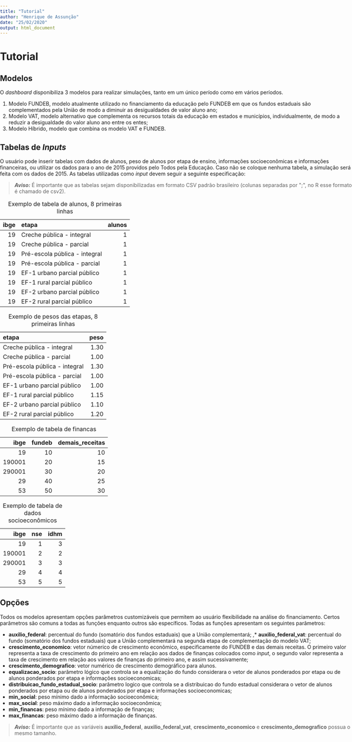 ```yaml
---
title: "Tutorial"
author: "Henrique de Assunção"
date: "25/02/2020"
output: html_document
---
```





<style type="text/css">
           body {          
           max-width:100%;
           padding:0;
           }
</style>

# Tutorial

## Modelos

O _dashboard_ disponibiliza 3 modelos para realizar simulações, tanto em um único período como em vários períodos. 

1. Modelo FUNDEB, modelo atualmente utilizado no financiamento da educação pelo FUNDEB em que os fundos estaduais são complementados pela União de modo a diminuir as desigualdades de valor aluno ano;
2. Modelo VAT, modelo alternativo que complementa os recursos totais da educação em estados e municípios, individualmente, de modo a reduzir a desigualdade do valor aluno ano entre os entes;
3. Modelo Híbrido, modelo que combina os modelo VAT e FUNDEB.

## Tabelas de _Inputs_

O usuário pode inserir tabelas com dados de alunos, peso de alunos por etapa de ensino, informações socioeconômicas e informações financeiras, ou utilizar os dados para o ano de 2015 providos pelo Todos pela Educação. Caso não se coloque nenhuma tabela, a simulação será feita com os dados de 2015. As tabelas utilizadas como _input_ devem seguir a seguinte especificação:

> **_Aviso:_**  É importante que as tabelas sejam disponibilizadas em formato CSV padrão brasileiro (colunas separadas por ";", no R esse formato é chamado de csv2).

<table class="table table-striped table-hover" style="width: auto !important; margin-left: auto; margin-right: auto;">
<caption>Exemplo de tabela de alunos, 8 primeiras linhas</caption>
 <thead>
  <tr>
   <th style="text-align:right;"> ibge </th>
   <th style="text-align:left;"> etapa </th>
   <th style="text-align:right;"> alunos </th>
  </tr>
 </thead>
<tbody>
  <tr>
   <td style="text-align:right;"> 19 </td>
   <td style="text-align:left;"> Creche pública - integral </td>
   <td style="text-align:right;"> 1 </td>
  </tr>
  <tr>
   <td style="text-align:right;"> 19 </td>
   <td style="text-align:left;"> Creche pública - parcial </td>
   <td style="text-align:right;"> 1 </td>
  </tr>
  <tr>
   <td style="text-align:right;"> 19 </td>
   <td style="text-align:left;"> Pré-escola pública - integral </td>
   <td style="text-align:right;"> 1 </td>
  </tr>
  <tr>
   <td style="text-align:right;"> 19 </td>
   <td style="text-align:left;"> Pré-escola pública - parcial </td>
   <td style="text-align:right;"> 1 </td>
  </tr>
  <tr>
   <td style="text-align:right;"> 19 </td>
   <td style="text-align:left;"> EF-1 urbano parcial público </td>
   <td style="text-align:right;"> 1 </td>
  </tr>
  <tr>
   <td style="text-align:right;"> 19 </td>
   <td style="text-align:left;"> EF-1 rural parcial público </td>
   <td style="text-align:right;"> 1 </td>
  </tr>
  <tr>
   <td style="text-align:right;"> 19 </td>
   <td style="text-align:left;"> EF-2 urbano parcial  público </td>
   <td style="text-align:right;"> 1 </td>
  </tr>
  <tr>
   <td style="text-align:right;"> 19 </td>
   <td style="text-align:left;"> EF-2 rural parcial  público </td>
   <td style="text-align:right;"> 1 </td>
  </tr>
</tbody>
</table>

<table class="table table-striped table-hover" style="width: auto !important; margin-left: auto; margin-right: auto;">
<caption>Exemplo de pesos das etapas, 8 primeiras linhas</caption>
 <thead>
  <tr>
   <th style="text-align:left;"> etapa </th>
   <th style="text-align:right;"> peso </th>
  </tr>
 </thead>
<tbody>
  <tr>
   <td style="text-align:left;"> Creche pública - integral </td>
   <td style="text-align:right;"> 1.30 </td>
  </tr>
  <tr>
   <td style="text-align:left;"> Creche pública - parcial </td>
   <td style="text-align:right;"> 1.00 </td>
  </tr>
  <tr>
   <td style="text-align:left;"> Pré-escola pública - integral </td>
   <td style="text-align:right;"> 1.30 </td>
  </tr>
  <tr>
   <td style="text-align:left;"> Pré-escola pública - parcial </td>
   <td style="text-align:right;"> 1.00 </td>
  </tr>
  <tr>
   <td style="text-align:left;"> EF-1 urbano parcial público </td>
   <td style="text-align:right;"> 1.00 </td>
  </tr>
  <tr>
   <td style="text-align:left;"> EF-1 rural parcial público </td>
   <td style="text-align:right;"> 1.15 </td>
  </tr>
  <tr>
   <td style="text-align:left;"> EF-2 urbano parcial  público </td>
   <td style="text-align:right;"> 1.10 </td>
  </tr>
  <tr>
   <td style="text-align:left;"> EF-2 rural parcial  público </td>
   <td style="text-align:right;"> 1.20 </td>
  </tr>
</tbody>
</table>

<table class="table table-striped table-hover" style="width: auto !important; margin-left: auto; margin-right: auto;">
<caption>Exemplo de tabela de financas</caption>
 <thead>
  <tr>
   <th style="text-align:right;"> ibge </th>
   <th style="text-align:right;"> fundeb </th>
   <th style="text-align:right;"> demais_receitas </th>
  </tr>
 </thead>
<tbody>
  <tr>
   <td style="text-align:right;"> 19 </td>
   <td style="text-align:right;"> 10 </td>
   <td style="text-align:right;"> 10 </td>
  </tr>
  <tr>
   <td style="text-align:right;"> 190001 </td>
   <td style="text-align:right;"> 20 </td>
   <td style="text-align:right;"> 15 </td>
  </tr>
  <tr>
   <td style="text-align:right;"> 290001 </td>
   <td style="text-align:right;"> 30 </td>
   <td style="text-align:right;"> 20 </td>
  </tr>
  <tr>
   <td style="text-align:right;"> 29 </td>
   <td style="text-align:right;"> 40 </td>
   <td style="text-align:right;"> 25 </td>
  </tr>
  <tr>
   <td style="text-align:right;"> 53 </td>
   <td style="text-align:right;"> 50 </td>
   <td style="text-align:right;"> 30 </td>
  </tr>
</tbody>
</table>

<table class="table table-striped table-hover" style="width: auto !important; margin-left: auto; margin-right: auto;">
<caption>Exemplo de tabela de dados socioeconômicos</caption>
 <thead>
  <tr>
   <th style="text-align:right;"> ibge </th>
   <th style="text-align:right;"> nse </th>
   <th style="text-align:right;"> idhm </th>
  </tr>
 </thead>
<tbody>
  <tr>
   <td style="text-align:right;"> 19 </td>
   <td style="text-align:right;"> 1 </td>
   <td style="text-align:right;"> 3 </td>
  </tr>
  <tr>
   <td style="text-align:right;"> 190001 </td>
   <td style="text-align:right;"> 2 </td>
   <td style="text-align:right;"> 2 </td>
  </tr>
  <tr>
   <td style="text-align:right;"> 290001 </td>
   <td style="text-align:right;"> 3 </td>
   <td style="text-align:right;"> 3 </td>
  </tr>
  <tr>
   <td style="text-align:right;"> 29 </td>
   <td style="text-align:right;"> 4 </td>
   <td style="text-align:right;"> 4 </td>
  </tr>
  <tr>
   <td style="text-align:right;"> 53 </td>
   <td style="text-align:right;"> 5 </td>
   <td style="text-align:right;"> 5 </td>
  </tr>
</tbody>
</table>

## Opções

Todos os modelos apresentam opções parâmetros customizáveis que permitem ao usuário flexibilidade na análise do financiamento. Certos parâmetros são comuns a todas as funções enquanto outros são específicos. Todas as funções apresentam os seguintes parâmetros:

* **auxilio_federal**: percentual do fundo (somatório dos fundos estaduais) que a União complementará;
,* **auxilio_federal_vat**: percentual do fundo (somatório dos fundos estaduais) que a União complementará na segunda etapa de complementação do modelo VAT;
* **crescimento_economico**: vetor númerico de crescimento econômico, especificamente do FUNDEB e das demais receitas. O primeiro valor representa a taxa de crescimento do primeiro ano em relação aos dados de finanças colocados como _input_, o segundo valor representa a taxa de crescimento em relação aos valores de finanças do primeiro ano, e assim sucessivamente;
* **crescimento_demografico**: vetor numérico de crescimento demográfico para alunos.
* **equalizacao_socio**: parâmetro lógico que controla se a equalização do fundo considerara o vetor de alunos ponderados por etapa ou de alunos ponderados por etapa e informações socioeconomicas;
* **distribuicao_fundo_estadual_socio**: parâmetro logico que controla se a distribuicao do fundo estadual considerara o vetor de alunos ponderados por etapa ou de alunos ponderados por etapa e informações socioeconomicas;
* **min_social**: peso mínimo dado a informação socioeconômica;
* **max_social**: peso máximo dado a informação socioeconômica;
* **min_financas**: peso mínimo dado a informação de finanças;
* **max_financas**: peso máximo dado a informação de finanças.

> **_Aviso:_**  É importante que as variáveis **auxilio_federal**, **auxilio_federal_vat**, **crescimento_economico** e **crescimento_demografico** possua o mesmo tamanho.
